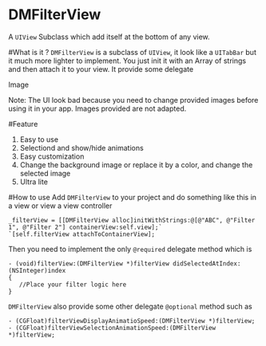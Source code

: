 DMFilterView
============

A `UIView` Subclass which add itself at the bottom of any view.

#What is it ? 
`DMFilterView` is a subclass of `UIView`, it look like a `UITabBar` but it much more lighter to implement. You just init it with an Array of strings and then attach it to your view. 
It provide some delegate 

Image

Note: The UI look bad because you need to change provided images before using it in your app. 
Images provided are not adapted.

#Feature
1. Easy to use
2. Selectiond and show/hide animations
3. Easy customization
4. Change the background image or replace it by a color, and change the selected image
5. Ultra lite

#How to use
Add `DMFilterView` to your project and do something like this in a view or view a view controller

	_filterView = [[DMFilterView alloc]initWithStrings:@[@"ABC", @"Filter 1", @"Filter 2"] containerView:self.view];`
	`[self.filterView attachToContainerView];

Then you need to implement the only `@required` delegate method which is

	- (void)filterView:(DMFilterView *)filterView didSelectedAtIndex:(NSInteger)index
	{
	   //Place your filter logic here
	}

`DMFilterView` also provide some other delegate `@optional` method such as

	- (CGFloat)filterViewDisplayAnimatioSpeed:(DMFilterView *)filterView;
	- (CGFloat)filterViewSelectionAnimationSpeed:(DMFilterView *)filterView;

	


